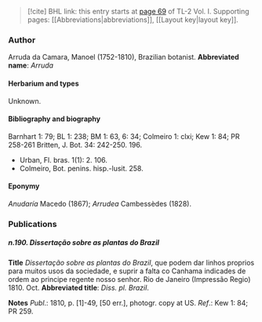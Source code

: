 > [!cite] BHL link: this entry starts at [page 69](https://www.biodiversitylibrary.org/page/33120200) of TL-2 Vol. I.
> Supporting pages: [[Abbreviations|abbreviations]], [[Layout key|layout key]].

### Author

Arruda da Camara, Manoel (1752-1810), Brazilian botanist. 
**Abbreviated name**: *Arruda*

#### Herbarium and types

Unknown.

#### Bibliography and biography

Barnhart 1: 79; BL 1: 238; BM 1: 63, 6: 34; Colmeiro 1: clxi; Kew 1: 84; PR 258-261 Britten, J. Bot. 34: 242-250. 196.
- Urban, Fl. bras. 1(1): 2. 106.
- Colmeiro, Bot. penins. hisp.-lusit. 258.

#### Eponymy

*Anudaría* Macedo (1867); *Arrudea* Cambessèdes (1828).

### Publications

##### n.190. Dissertação sobre as plantas do Brazil

**Title**
*Dissertação sobre as plantas do Brazil*, que podem dar linhos proprios para muitos usos da sociedade, e suprir a falta co Canhama indicades de ordem ao principe regente nosso senhor. Rio de Janeiro (Impressão Regio) 1810. Oct.
**Abbreviated title**: *Diss. pl. Brazil*.

**Notes**
*Publ*.: 1810, p. \[1\]-49, \[50 err.\], photogr. copy at US.
*Ref*.: Kew 1: 84; PR 259.


